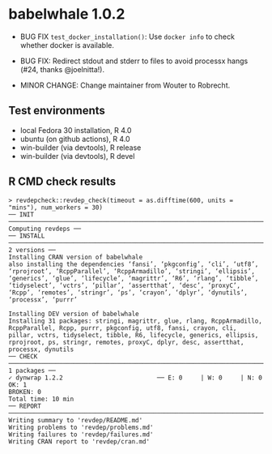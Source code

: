 # babelwhale 1.0.2

* BUG FIX `test_docker_installation()`: Use `docker info` to check whether docker is available.

* BUG FIX: Redirect stdout and stderr to files to avoid processx hangs (#24, thanks @joelnitta!).

* MINOR CHANGE: Change maintainer from Wouter to Robrecht.

## Test environments
* local Fedora 30 installation, R 4.0
* ubuntu (on github actions), R 4.0
* win-builder (via devtools), R release
* win-builder (via devtools), R devel

## R CMD check results
```
> revdepcheck::revdep_check(timeout = as.difftime(600, units = "mins"), num_workers = 30)
── INIT ───────────────────────────────────────────────────────────────────────────────────────────────────────────────────────────────────────────────────────────────────────────────────────────────────────────────────── Computing revdeps ──
── INSTALL ───────────────────────────────────────────────────────────────────────────────────────────────────────────────────────────────────────────────────────────────────────────────────────────────────────────────────────── 2 versions ──
Installing CRAN version of babelwhale
also installing the dependencies ‘fansi’, ‘pkgconfig’, ‘cli’, ‘utf8’, ‘rprojroot’, ‘RcppParallel’, ‘RcppArmadillo’, ‘stringi’, ‘ellipsis’, ‘generics’, ‘glue’, ‘lifecycle’, ‘magrittr’, ‘R6’, ‘rlang’, ‘tibble’, ‘tidyselect’, ‘vctrs’, ‘pillar’, ‘assertthat’, ‘desc’, ‘proxyC’, ‘Rcpp’, ‘remotes’, ‘stringr’, ‘ps’, ‘crayon’, ‘dplyr’, ‘dynutils’, ‘processx’, ‘purrr’

Installing DEV version of babelwhale
Installing 31 packages: stringi, magrittr, glue, rlang, RcppArmadillo, RcppParallel, Rcpp, purrr, pkgconfig, utf8, fansi, crayon, cli, pillar, vctrs, tidyselect, tibble, R6, lifecycle, generics, ellipsis, rprojroot, ps, stringr, remotes, proxyC, dplyr, desc, assertthat, processx, dynutils
── CHECK ─────────────────────────────────────────────────────────────────────────────────────────────────────────────────────────────────────────────────────────────────────────────────────────────────────────────────────────── 1 packages ──
✓ dynwrap 1.2.2                          ── E: 0     | W: 0     | N: 0                                                                                                                                                                            
OK: 1                                                                                                                                                                                                                                           
BROKEN: 0
Total time: 10 min
── REPORT ────────────────────────────────────────────────────────────────────────────────────────────────────────────────────────────────────────────────────────────────────────────────────────────────────────────────────────────────────────
Writing summary to 'revdep/README.md'
Writing problems to 'revdep/problems.md'
Writing failures to 'revdep/failures.md'
Writing CRAN report to 'revdep/cran.md'
```
